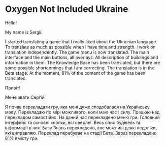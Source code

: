 ﻿# Oxygen Not Included Ukraine

Hello!

My name is Sergii.

I started translating a game that I really liked about the Ukrainian language.
To translate as much as possible when I have time and strength. I work on translation independently.
The game menu is now translated. The main interface and the main buttons, all overlays. 
All description of buildings and information in them. The Knowledge Base has been translated, but there are some possible shortcomings that I am correcting. 
The translation is in the Beta stage.
At the moment, 81% of the content of the game has been translated.

Привіт!

Мене звати Сергій.

Я почав перекладати гру, яка мені дуже сподобалася на Українську мову.
Перекладаю по мірі можливого, коли маю час і силу. Працюю над перекладом самостійно.
На даний час перекладено меню гри. Головний інтерфейс та основні кнопки, всі оверлеї. 
Весь опис будівель та інформації в них. Базу Знань перекладено, але можливі деякі недоліки, які виправляю. 
Переклад перебуває на стадії Бета.
Зараз перекладено 81% вмісту гри.
